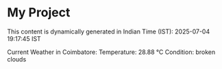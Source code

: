 # My Project

This content is dynamically generated in Indian Time (IST): 2025-07-04 19:17:45 IST


Current Weather in Coimbatore:
Temperature: 28.88 °C
Condition: broken clouds
